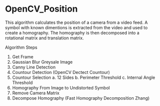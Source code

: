 # OpenCV_Position
This algorithm calculates the position of a camera from a video feed.
A symbol with known dimentions is extracted from the video and used to create a homography.
The homography is then decomposed into a rotational matrix and translation matrix. 

Algorithm Steps
   1. Get Frame
   2. Gaussian Blur Greysale Image
   3. Canny Line Detection
   4. Countour Detection (OpenCV Dectect Countour)
   5. Countour Selection 
      a. 12 Sides
      b. Perimeter Threshold 
      c. Internal Angle Threshold 
   6. Homography From Image to Undistorted Symbol 
   7. Remove Camera Matrix
   8. Decompose Homography (Fast Homography Decomposition Zhang)
